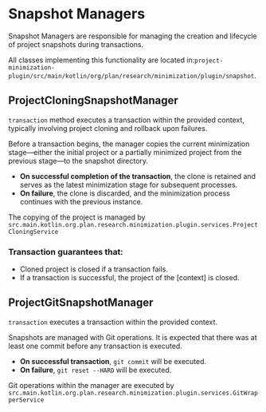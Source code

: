 # Snapshot Managers

Snapshot Managers are responsible for managing the creation and lifecycle of project snapshots during transactions.

All classes implementing this functionality are located in:`project-minimization-plugin/src/main/kotlin/org/plan/research/minimization/plugin/snapshot`.

## ProjectCloningSnapshotManager

`transaction` method executes a transaction within the provided context, typically involving project cloning and rollback upon failures.

Before a transaction begins, the manager copies the current minimization stage—either the initial project or a partially minimized project from the previous stage—to the snapshot directory.

- **On successful completion of the transaction**, the clone is retained and serves as the latest minimization stage for subsequent processes.
- **On failure**, the clone is discarded, and the minimization process continues with the previous instance.

The copying of the project is managed by
`src.main.kotlin.org.plan.research.minimization.plugin.services.ProjectCloningService`

### Transaction guarantees that:
- Cloned project is closed if a transaction fails.
- If a transaction is successful, the project of the [context] is closed.

## ProjectGitSnapshotManager

`transaction` executes a transaction within the provided context. 

Snapshots are managed with Git operations.
It is expected that there was at least one commit before any transaction is executed.

- **On successful transaction**, `git commit` will be executed.
- **On failure**, `git reset --HARD` will be executed.

Git operations within the manager are executed by
`src.main.kotlin.org.plan.research.minimization.plugin.services.GitWrapperService`